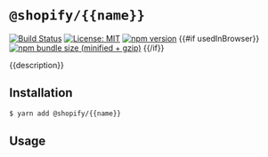 # `@shopify/{{name}}`

[![Build Status](https://travis-ci.org/Shopify/quilt.svg?branch=master)](https://travis-ci.org/Shopify/quilt)
[![License: MIT](https://img.shields.io/badge/License-MIT-green.svg)](LICENSE.md) [![npm version](https://badge.fury.io/js/%40shopify%2F{{name}}.svg)](https://badge.fury.io/js/%40shopify%2F{{name}}.svg) {{#if usedInBrowser}} [![npm bundle size (minified + gzip)](https://img.shields.io/bundlephobia/minzip/@shopify/{{name}}.svg)](https://img.shields.io/bundlephobia/minzip/@shopify/{{name}}.svg) {{/if}}

{{description}}

## Installation

```bash
$ yarn add @shopify/{{name}}
```

## Usage
